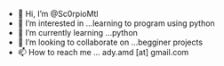 - 👋 Hi, I’m @Sc0rpioMtl
- 👀 I’m interested in ...learning to program using python
- 🌱 I’m currently learning ...python
- 💞️ I’m looking to collaborate on ...begginer projects
- 📫 How to reach me ... ady.amd [at] gmail.com

<!---
Sc0rpioMtl/Sc0rpioMtl is a ✨ special ✨ repository because its `README.md` (this file) appears on your GitHub profile.
You can click the Preview link to take a look at your changes.
--->
